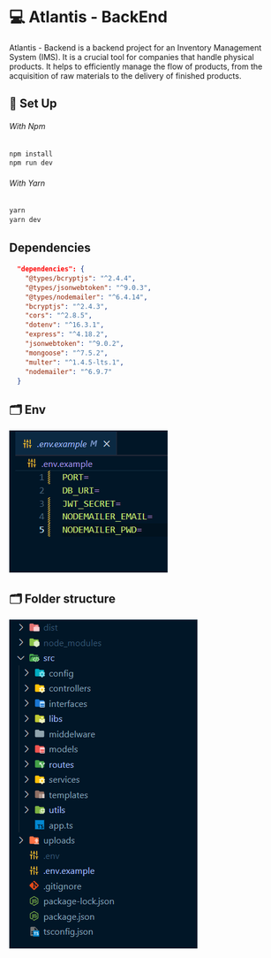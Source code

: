 # 💻 Atlantis - BackEnd 

Atlantis - Backend is a backend project for an Inventory Management System (IMS). It is a crucial tool for companies that handle physical products. It helps to efficiently manage the flow of products, from the acquisition of raw materials to the delivery of finished products.

## 📒 Set Up

###### With Npm
```bash
npm install
npm run dev
```
###### With Yarn
```bash
yarn
yarn dev
```
## Dependencies
```json
  "dependencies": {
    "@types/bcryptjs": "^2.4.4",
    "@types/jsonwebtoken": "^9.0.3",
    "@types/nodemailer": "^6.4.14",
    "bcryptjs": "^2.4.3",
    "cors": "^2.8.5",
    "dotenv": "^16.3.1",
    "express": "^4.18.2",
    "jsonwebtoken": "^9.0.2",
    "mongoose": "^7.5.2",
    "multer": "^1.4.5-lts.1",
    "nodemailer": "^6.9.7"
  }
```

## 🗂️ Env
![Environment](/readme/ExampleEnv.png)

## 🗂️ Folder structure
![Folder Structure](/readme/Folder.png)

